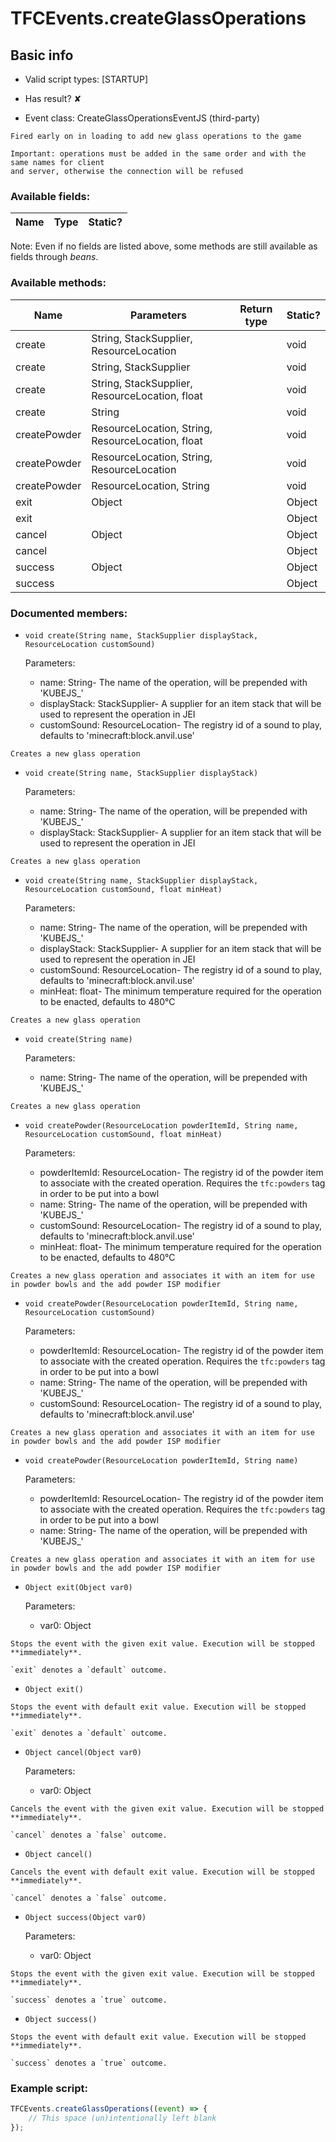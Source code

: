 # TFCEvents.createGlassOperations

## Basic info

- Valid script types: [STARTUP]

- Has result? ✘

- Event class: CreateGlassOperationsEventJS (third-party)

```
Fired early on in loading to add new glass operations to the game

Important: operations must be added in the same order and with the same names for client
and server, otherwise the connection will be refused
```

### Available fields:

| Name | Type | Static? |
| ---- | ---- | ------- |

Note: Even if no fields are listed above, some methods are still available as fields through *beans*.

### Available methods:

| Name | Parameters | Return type | Static? |
| ---- | ---------- | ----------- | ------- |
| create | String, StackSupplier, ResourceLocation |  | void | ✘ |
| create | String, StackSupplier |  | void | ✘ |
| create | String, StackSupplier, ResourceLocation, float |  | void | ✘ |
| create | String |  | void | ✘ |
| createPowder | ResourceLocation, String, ResourceLocation, float |  | void | ✘ |
| createPowder | ResourceLocation, String, ResourceLocation |  | void | ✘ |
| createPowder | ResourceLocation, String |  | void | ✘ |
| exit | Object |  | Object | ✘ |
| exit |  |  | Object | ✘ |
| cancel | Object |  | Object | ✘ |
| cancel |  |  | Object | ✘ |
| success | Object |  | Object | ✘ |
| success |  |  | Object | ✘ |


### Documented members:

- `void create(String name, StackSupplier displayStack, ResourceLocation customSound)`

  Parameters:
  - name: String- The name of the operation, will be prepended with 'KUBEJS_'
  - displayStack: StackSupplier- A supplier for an item stack that will be used to represent the operation in JEI
  - customSound: ResourceLocation- The registry id of a sound to play, defaults to 'minecraft:block.anvil.use'

```
Creates a new glass operation
```

- `void create(String name, StackSupplier displayStack)`

  Parameters:
  - name: String- The name of the operation, will be prepended with 'KUBEJS_'
  - displayStack: StackSupplier- A supplier for an item stack that will be used to represent the operation in JEI

```
Creates a new glass operation
```

- `void create(String name, StackSupplier displayStack, ResourceLocation customSound, float minHeat)`

  Parameters:
  - name: String- The name of the operation, will be prepended with 'KUBEJS_'
  - displayStack: StackSupplier- A supplier for an item stack that will be used to represent the operation in JEI
  - customSound: ResourceLocation- The registry id of a sound to play, defaults to 'minecraft:block.anvil.use'
  - minHeat: float- The minimum temperature required for the operation to be enacted, defaults to 480°C

```
Creates a new glass operation
```

- `void create(String name)`

  Parameters:
  - name: String- The name of the operation, will be prepended with 'KUBEJS_'

```
Creates a new glass operation
```

- `void createPowder(ResourceLocation powderItemId, String name, ResourceLocation customSound, float minHeat)`

  Parameters:
  - powderItemId: ResourceLocation- The registry id of the powder item to associate with the created operation. Requires the `tfc:powders` tag in order to be put into a bowl
  - name: String- The name of the operation, will be prepended with 'KUBEJS_'
  - customSound: ResourceLocation- The registry id of a sound to play, defaults to 'minecraft:block.anvil.use'
  - minHeat: float- The minimum temperature required for the operation to be enacted, defaults to 480°C

```
Creates a new glass operation and associates it with an item for use in powder bowls and the add powder ISP modifier
```

- `void createPowder(ResourceLocation powderItemId, String name, ResourceLocation customSound)`

  Parameters:
  - powderItemId: ResourceLocation- The registry id of the powder item to associate with the created operation. Requires the `tfc:powders` tag in order to be put into a bowl
  - name: String- The name of the operation, will be prepended with 'KUBEJS_'
  - customSound: ResourceLocation- The registry id of a sound to play, defaults to 'minecraft:block.anvil.use'

```
Creates a new glass operation and associates it with an item for use in powder bowls and the add powder ISP modifier
```

- `void createPowder(ResourceLocation powderItemId, String name)`

  Parameters:
  - powderItemId: ResourceLocation- The registry id of the powder item to associate with the created operation. Requires the `tfc:powders` tag in order to be put into a bowl
  - name: String- The name of the operation, will be prepended with 'KUBEJS_'

```
Creates a new glass operation and associates it with an item for use in powder bowls and the add powder ISP modifier
```

- `Object exit(Object var0)`

  Parameters:
  - var0: Object

```
Stops the event with the given exit value. Execution will be stopped **immediately**.

`exit` denotes a `default` outcome.
```

- `Object exit()`
```
Stops the event with default exit value. Execution will be stopped **immediately**.

`exit` denotes a `default` outcome.
```

- `Object cancel(Object var0)`

  Parameters:
  - var0: Object

```
Cancels the event with the given exit value. Execution will be stopped **immediately**.

`cancel` denotes a `false` outcome.
```

- `Object cancel()`
```
Cancels the event with default exit value. Execution will be stopped **immediately**.

`cancel` denotes a `false` outcome.
```

- `Object success(Object var0)`

  Parameters:
  - var0: Object

```
Stops the event with the given exit value. Execution will be stopped **immediately**.

`success` denotes a `true` outcome.
```

- `Object success()`
```
Stops the event with default exit value. Execution will be stopped **immediately**.

`success` denotes a `true` outcome.
```



### Example script:

```js
TFCEvents.createGlassOperations((event) => {
	// This space (un)intentionally left blank
});
```

